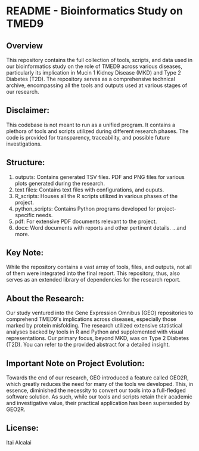 # README - Bioinformatics Study on TMED9
## Overview
This repository contains the full collection of tools, scripts, and data used in our bioinformatics study on the role of TMED9 across various diseases, particularly its implication in Mucin 1 Kidney Disease (MKD) and Type 2 Diabetes (T2D). The repository serves as a comprehensive technical archive, encompassing all the tools and outputs used at various stages of our research.

## Disclaimer:
This codebase is not meant to run as a unified program. It contains a plethora of tools and scripts utilized during different research phases. The code is provided for transparency, traceability, and possible future investigations.

## Structure:
1. outputs:
Contains generated TSV files.
PDF and PNG files for various plots generated during the research.
2. text files:
Contains text files with configurations, and ouputs.
3. R_scripts:
Houses all the R scripts utilized in various phases of the project.
4. python_scripts:
Contains Python programs developed for project-specific needs.
5. pdf:
For extensive PDF documents relevant to the project.
6. docx:
Word documents with reports and other pertinent details.
...and more.
## Key Note:
While the repository contains a vast array of tools, files, and outputs, not all of them were integrated into the final report. This repository, thus, also serves as an extended library of dependencies for the research report.

## About the Research:
Our study ventured into the Gene Expression Omnibus (GEO) repositories to comprehend TMED9's implications across diseases, especially those marked by protein misfolding. The research utilized extensive statistical analyses backed by tools in R and Python and supplemented with visual representations. Our primary focus, beyond MKD, was on Type 2 Diabetes (T2D). You can refer to the provided abstract for a detailed insight.

## Important Note on Project Evolution:
Towards the end of our research, GEO introduced a feature called GEO2R, which greatly reduces the need for many of the tools we developed. This, in essence, diminished the necessity to convert our tools into a full-fledged software solution. As such, while our tools and scripts retain their academic and investigative value, their practical application has been superseded by GEO2R.

## License:
Itai Alcalai
